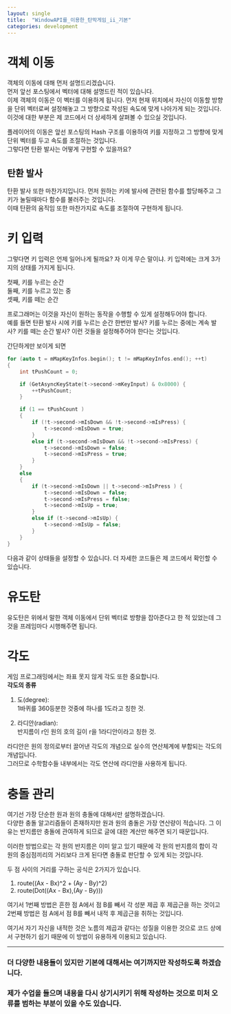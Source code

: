 ```yaml
---
layout: single
title:  "WindowAPI를_이용한_탄막게임_ii_기본"
categories: development
---
```


# 객체 이동
객체의 이동에 대해 먼저 설명드리겠습니다.  
먼저 앞선 포스팅에서 벡터에 대해 설명드린 적이 있습니다.  
이제 객체의 이동은 이 벡터를 이용하게 됩니다. 먼저 현재 위치에서 자신이 이동할 방향을 단위 벡터로써 설정해놓고 그 방향으로 작성된 속도에 맞게 나아가게 되는 것입니다.   
이것에 대한 부분은 제 코드에서 더 상세하게 살펴볼 수 있으실 것입니다.  

플레이어의 이동은 앞선 포스팅의 Hash 구조를 이용하여 키를 지정하고 그 방향에 맞게 단위 벡터를 두고 속도를 조절하는 것입니다.  
그렇다면 탄환 발사는 어떻게 구현할 수 있을까요?

## 탄환 발사
탄환 발사 또한 마찬가지입니다. 먼저 원하는 키에 발사에 관련된 함수를 할당해주고 그 키가 눌릴때마다 함수를 불러주는 것입니다.  
이때 탄환의 움직임 또한 마찬가지로 속도를 조절하여 구현하게 됩니다.  

# 키 입력
그렇다면 키 입력은 언제 일어나게 될까요? 자 이게 무슨 말이냐. 키 입력에는 크게 3가지의 상태를 가지게 됩니다.  

첫째, 키를 누르는 순간  
둘째, 키를 누르고 있는 중  
셋째, 키를 떼는 순간  

프로그래머는 이것을 자신이 원하는 동작을 수행할 수 있게 설정해두어야 합니다.  
예를 들면 탄환 발사 시에 키를 누르는 순간 한번만 발사? 키를 누르는 중에는 계속 발사? 키를 떼는 순간 발사? 이런 것들을 설정해주어야 한다는 것입니다.  

간단하게만 보이게 되면  
```C++
for (auto t = mMapKeyInfos.begin(); t != mMapKeyInfos.end(); ++t)
{
	int tPushCount = 0;

	if (GetAsyncKeyState(t->second->mKeyInput) & 0x8000) {
		++tPushCount;
	}

	if (1 == tPushCount )
	{
		if (!t->second->mIsDown && !t->second->mIsPress) {
			t->second->mIsDown = true;
		}
		else if (t->second->mIsDown && !t->second->mIsPress) {
			t->second->mIsDown = false;
			t->second->mIsPress = true;
		}
	}
	else
	{			
		if (t->second->mIsDown || t->second->mIsPress ) {
			t->second->mIsDown = false;
			t->second->mIsPress = false;
			t->second->mIsUp = true;
		}
		else if (t->second->mIsUp) {
			t->second->mIsUp = false;
		}
	}
}
```

다음과 같이 상태들을 설정할 수 있습니다. 더 자세한 코드들은 제 코드에서 확인할 수 있습니다.  

# 유도탄
유도탄은 위에서 말한 객체 이동에서 단위 벡터로 방향을 잡아준다고 한 적 있었는데 그것을 프레임마다 시행해주면 됩니다.  

# 각도
게임 프로그래밍에서는 좌표 못지 않게 각도 또한 중요합니다.  
**각도의 종류**  
1. 도(degree):  
   1바퀴를 360등분한 것중에 하나를 1도라고 칭한 것.

2. 라디안(radian):  
   반지름이 r인 원의 호의 길이 r을 1라디안이라고 칭한 것.

라디안은 원의 정의로부터 끌어낸 각도의 개념으로 실수의 연산체계에 부합되는 각도의 개념입니다.  
그러므로 수학함수들 내부에서는 각도 연산에 라디안을 사용하게 됩니다.  

# 충돌 관리
여기선 가장 단순한 원과 원의 충돌에 대해서만 설명하겠습니다.  
다양한 충돌 알고리즘들이 존재하지만 원과 원의 충돌은 가장 연산량이 적습니다. 그 이유는 반지름만 충돌에 관여하게 되므로 글에 대한 계산만 해주면 되기 때문입니다.  

이러한 방법으로는 각 원의 반지름은 이미 알고 있기 때문에 각 원의 반지름의 합이 각 원의 중심점끼리의 거리보다 크게 된다면 충돌로 판단할 수 있게 되는 것입니다.  

두 점 사이의 거리를 구하는 공식은 2가지가 있습니다.  
1. route((Ax - Bx)^2 + (Ay - By)^2)
2. route(Dot((Ax - Bx),(Ay - By)))

여기서 1번째 방법은 흔한 점 A에서 점 B를 빼서 각 성분 제곱 후 제곱근을 하는 것이고 2번째 방법은 점 A에서 점 B를 빼서 내적 후 제곱근을 취하는 것입니다.  

여기서 자기 자신을 내적한 것은 노름의 제곱과 같다는 성질을 이용한 것으로 코드 상에서 구현하기 쉽기 때문에 이 방법이 유용하게 이용되고 있습니다.  

-----------------------
### 더 다양한 내용들이 있지만 기본에 대해서는 여기까지만 작성하도록 하겠습니다.  
### 제가 수업을 들으며 내용을 다시 상기시키기 위해 작성하는 것으로 미처 오류를 범하는 부분이 있을 수도 있습니다.  